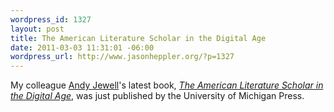 ```yaml
--- 
wordpress_id: 1327
layout: post
title: The American Literature Scholar in the Digital Age
date: 2011-03-03 11:31:01 -06:00
wordpress_url: http://www.jasonheppler.org/?p=1327
---
```

My colleague <a href="http://cdrh.unl.edu/about/faculty/jewell.php">Andy Jewell</a>'s latest book, <a href="http://www.amazon.com/gp/product/0472051199?ie=UTF8&tag=jasohepp-20&linkCode=as2&camp=1789&creative=390957&creativeASIN=0472051199"><em>The American Literature Scholar in the Digital Age</em></a>, was just published by the University of Michigan Press.
